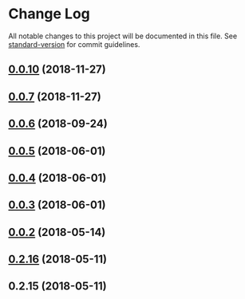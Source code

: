 # Change Log

All notable changes to this project will be documented in this file. See [standard-version](https://github.com/conventional-changelog/standard-version) for commit guidelines.

<a name="0.0.10"></a>
## [0.0.10](https://github.com/nens/lizard-tile-dashboard/compare/v0.0.6...v0.0.10) (2018-11-27)



<a name="0.0.7"></a>
## [0.0.7](https://github.com/nens/lizard-tile-dashboard/compare/v0.0.6...v0.0.7) (2018-11-27)



<a name="0.0.6"></a>
## [0.0.6](https://github.com/nens/lizard-tile-dashboard/compare/v0.0.5...v0.0.6) (2018-09-24)



<a name="0.0.5"></a>
## [0.0.5](https://github.com/nens/lizard-tile-dashboard/compare/v0.0.3...v0.0.5) (2018-06-01)



<a name="0.0.4"></a>
## [0.0.4](https://github.com/nens/lizard-tile-dashboard/compare/v0.0.3...v0.0.4) (2018-06-01)



<a name="0.0.3"></a>
## [0.0.3](https://github.com/nens/lizard-tile-dashboard/compare/v0.0.2...v0.0.3) (2018-06-01)



<a name="0.0.2"></a>
## [0.0.2](https://github.com/nens/lizard-tile-dashboard/compare/v0.2.16...v0.0.2) (2018-05-14)



<a name="0.2.16"></a>
## [0.2.16](https://github.com/nens/lizard-tile-dashboard/compare/v0.2.15...v0.2.16) (2018-05-11)



<a name="0.2.15"></a>
## 0.2.15 (2018-05-11)
